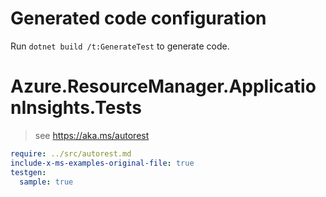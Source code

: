 # Generated code configuration

Run `dotnet build /t:GenerateTest` to generate code.

# Azure.ResourceManager.ApplicationInsights.Tests

> see https://aka.ms/autorest
``` yaml
require: ../src/autorest.md
include-x-ms-examples-original-file: true
testgen:
  sample: true
```